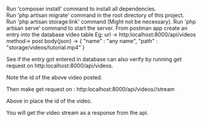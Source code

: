 Run 'composer install' command to install all dependencies.<br/>
Run 'php artisan migrate' command in the root directory of this project.<br/>
Run 'php artisan storage:link' command (Might not be necessary).
Run 'php artisan serve' command to start the server.
From postman app create an entry into the database video table
Eg:
url -> http:localhost:8000/api/videos
method-> post
body(json) ->
{
    "name" : "any name",
    "path" : "storage/videos/tutorial.mp4"
}

See if the entry got entered in database can also verify by running get request on http:localhost:8000/api/videos.

Note the id of the above video posted.

Then make get request on : http:localhost:8000/api/videos/<id>/stream

Above in <id> place the id of the video.

You will get the video stream as a response from the api.
